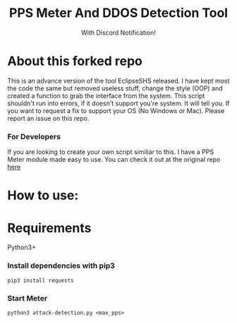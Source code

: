 <div align="center">
<h1>PPS Meter And DDOS Detection Tool</h1>
<p>With Discord Notification!</p>
</div>

# About this forked repo

This is an advance version of the tool EclipseSHS released. I have kept most the code the same but removed useless stuff, change the style (OOP) and created a function to grab the interface from the system. This script shouldn't run into errors, if it doesn't support you're system. It will tell you. If you want to request a fix to support your OS (No Windows or Mac). Please report an issue on this repo.

### For Developers

If you are looking to create your own script similiar to this. I have a PPS Meter module made easy to use. You can check it out at the original repo [here](https://github.com/Skrillec-Security/PPS)

# How to use:

# Requirements

Python3+

### Install dependencies with pip3
```
pip3 install requests
```

### Start Meter
```
python3 attack-detection.py <max_pps>
```
